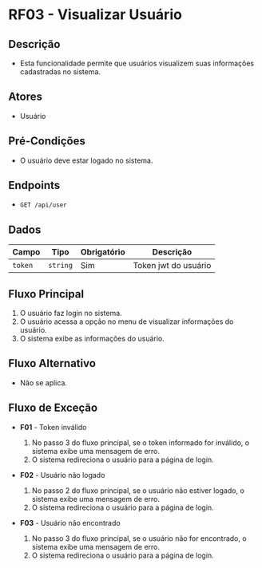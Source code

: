 # RF03 - Visualizar Usuário

## Descrição

- Esta funcionalidade permite que usuários visualizem suas informações cadastradas no sistema.

## Atores

- Usuário

## Pré-Condições

- O usuário deve estar logado no sistema.

## Endpoints

- `GET /api/user`

## Dados

| Campo   | Tipo     | Obrigatório | Descrição            |
|---------|----------|-------------|----------------------|
| `token` | `string` | Sim         | Token jwt do usuário |

## Fluxo Principal

1. O usuário faz login no sistema.
2. O usuário acessa a opção no menu de visualizar informações do usuário.
3. O sistema exibe as informações do usuário.

## Fluxo Alternativo

- Não se aplica.

## Fluxo de Exceção

- **F01** - Token inválido
    1. No passo 3 do fluxo principal, se o token informado for inválido, o sistema exibe uma mensagem de erro.
    2. O sistema redireciona o usuário para a página de login.

- **F02** - Usuário não logado
    1. No passo 2 do fluxo principal, se o usuário não estiver logado, o sistema exibe uma mensagem de erro.
    2. O sistema redireciona o usuário para a página de login.

- **F03** - Usuário não encontrado
    1. No passo 3 do fluxo principal, se o usuário não for encontrado, o sistema exibe uma mensagem de erro.
    2. O sistema redireciona o usuário para a página de login.